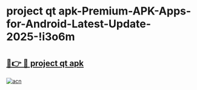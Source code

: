 # project qt apk-Premium-APK-Apps-for-Android-Latest-Update-2025-!i3o6m

# <h2><a href="https://googleone.com">🔗👉 🔴 project qt apk</a></h2>

[![acn](https://github.com/user-attachments/assets/0f9c940e-d8b0-45ae-aac7-cd30a18b3e1c)](https://googleone.com)


